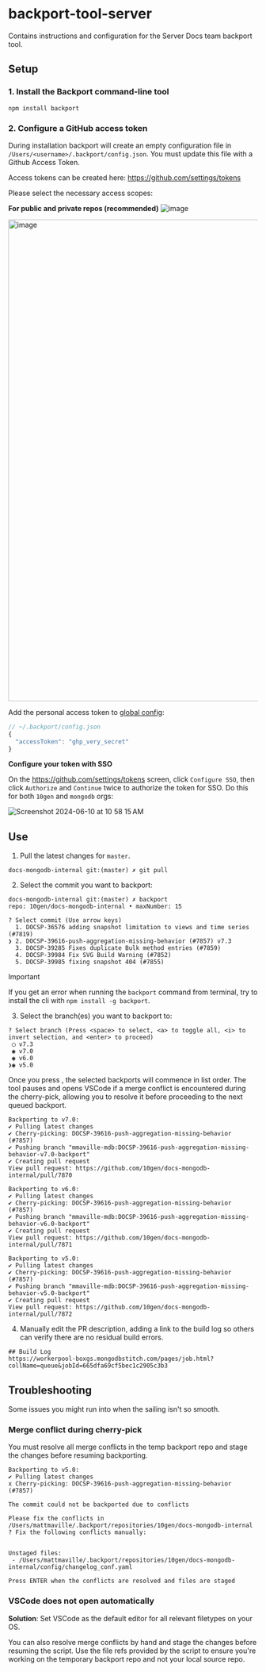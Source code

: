 # backport-tool-server

Contains instructions and configuration for the Server Docs team backport tool.

## Setup

### 1. Install the Backport command-line tool

```
npm install backport
```

### 2. Configure a GitHub access token

During installation backport will create an empty configuration file in `/Users/<username>/.backport/config.json`. You must update this file with a Github Access Token.

Access tokens can be created here: https://github.com/settings/tokens

Please select the necessary access scopes:

**For public and private repos (recommended)**
![image](https://user-images.githubusercontent.com/209966/67081197-fe93d380-f196-11e9-8891-c6ba8c4686a4.png)

<img width="971" alt="image" src="https://user-images.githubusercontent.com/7416358/226398066-54cd918e-7d5a-420b-9f84-bb34f9f43dd6.png">

Add the personal access token to [global config](https://github.com/sorenlouv/backport/blob/main/docs/config-file-options.md#global-config-backportconfigjson):

```js
// ~/.backport/config.json
{
  "accessToken": "ghp_very_secret"
}
```

**Configure your token with SSO**

On the https://github.com/settings/tokens screen, click `Configure SSO`, then click `Authorize` and `Continue` twice to authorize the token for SSO. Do this for both `10gen` and `mongodb` orgs:

![Screenshot 2024-06-10 at 10 58 15 AM](https://github.com/mmaville-mdb/backport-tool-server/assets/85948430/27c092dc-bec3-4c53-8228-86f5dd4ee576)


## Use

1. Pull the latest changes for `master`.

```
docs-mongodb-internal git:(master) ✗ git pull
```

2. Select the commit you want to backport:

```
docs-mongodb-internal git:(master) ✗ backport
repo: 10gen/docs-mongodb-internal • maxNumber: 15

? Select commit (Use arrow keys)
  1. DOCSP-36576 adding snapshot limitation to views and time series (#7819)
❯ 2. DOCSP-39616-push-aggregation-missing-behavior (#7857) v7.3
  3. DOCSP-39285 Fixes duplicate Bulk method entries (#7859)
  4. DOCSP-39984 Fix SVG Build Warning (#7852)
  5. DOCSP-39985 fixing snapshot 404 (#7855)
```


 > [!IMPORTANT]  
 > If you get an error when running the `backport` command from terminal, try to install the cli with `npm install -g backport`.


3. Select the branch(es) you want to backport to:

```
? Select branch (Press <space> to select, <a> to toggle all, <i> to invert selection, and <enter> to proceed)
 ◯ v7.3
 ◉ v7.0
 ◉ v6.0
❯◉ v5.0
```

Once you press <enter>, the selected backports will commence in list order. The tool pauses and opens VSCode if a merge conflict is encountered during the cherry-pick, allowing you to resolve it before proceeding to the next queued backport.

```
Backporting to v7.0:
✔ Pulling latest changes
✔ Cherry-picking: DOCSP-39616-push-aggregation-missing-behavior (#7857)
✔ Pushing branch "mmaville-mdb:DOCSP-39616-push-aggregation-missing-behavior-v7.0-backport"
✔ Creating pull request
View pull request: https://github.com/10gen/docs-mongodb-internal/pull/7870

Backporting to v6.0:
✔ Pulling latest changes
✔ Cherry-picking: DOCSP-39616-push-aggregation-missing-behavior (#7857)
✔ Pushing branch "mmaville-mdb:DOCSP-39616-push-aggregation-missing-behavior-v6.0-backport"
✔ Creating pull request
View pull request: https://github.com/10gen/docs-mongodb-internal/pull/7871

Backporting to v5.0:
✔ Pulling latest changes
✔ Cherry-picking: DOCSP-39616-push-aggregation-missing-behavior (#7857)
✔ Pushing branch "mmaville-mdb:DOCSP-39616-push-aggregation-missing-behavior-v5.0-backport"
✔ Creating pull request
View pull request: https://github.com/10gen/docs-mongodb-internal/pull/7872
```

4. Manually edit the PR description, adding a link to the build log so others can verify there are no residual build errors.

```
## Build Log
https://workerpool-boxgs.mongodbstitch.com/pages/job.html?collName=queue&jobId=665dfa69cf5bec1c2905c3b3
```

## Troubleshooting

Some issues you might run into when the sailing isn't so smooth.

### Merge conflict during cherry-pick

You must resolve all merge conflicts in the temp backport repo and stage the changes before resuming backporting.

```
Backporting to v5.0:
✔ Pulling latest changes
x Cherry-picking: DOCSP-39616-push-aggregation-missing-behavior (#7857)

The commit could not be backported due to conflicts

Please fix the conflicts in /Users/mattmaville/.backport/repositories/10gen/docs-mongodb-internal
? Fix the following conflicts manually:


Unstaged files:
 - /Users/mattmaville/.backport/repositories/10gen/docs-mongodb-internal/config/changelog_conf.yaml

Press ENTER when the conflicts are resolved and files are staged
```

### VSCode does not open automatically

**Solution**: Set VSCode as the default editor for all relevant filetypes on your OS.

You can also resolve merge conflicts by hand and stage the changes before resuming the script. Use the file refs provided by the script to ensure you're working on the temporary backport repo and not your local source repo.
